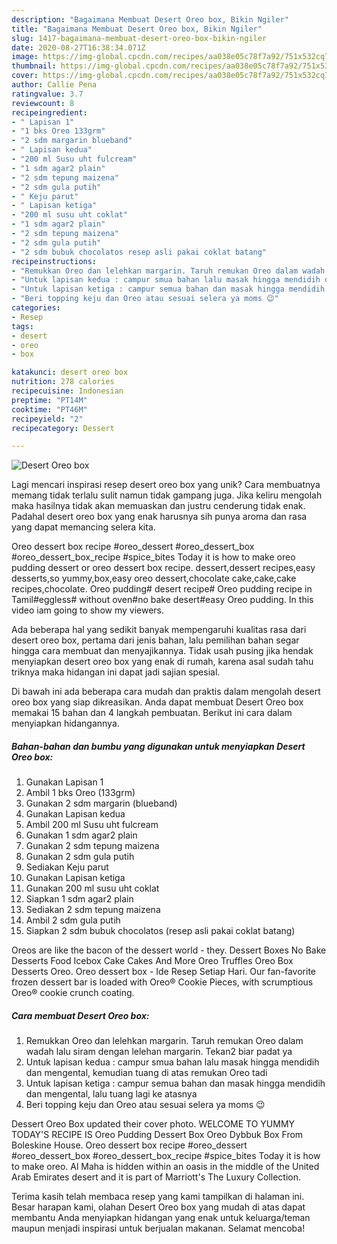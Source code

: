 ```yaml
---
description: "Bagaimana Membuat Desert Oreo box, Bikin Ngiler"
title: "Bagaimana Membuat Desert Oreo box, Bikin Ngiler"
slug: 1417-bagaimana-membuat-desert-oreo-box-bikin-ngiler
date: 2020-08-27T16:38:34.071Z
image: https://img-global.cpcdn.com/recipes/aa038e05c78f7a92/751x532cq70/desert-oreo-box-foto-resep-utama.jpg
thumbnail: https://img-global.cpcdn.com/recipes/aa038e05c78f7a92/751x532cq70/desert-oreo-box-foto-resep-utama.jpg
cover: https://img-global.cpcdn.com/recipes/aa038e05c78f7a92/751x532cq70/desert-oreo-box-foto-resep-utama.jpg
author: Callie Pena
ratingvalue: 3.7
reviewcount: 8
recipeingredient:
- " Lapisan 1"
- "1 bks Oreo 133grm"
- "2 sdm margarin blueband"
- " Lapisan kedua"
- "200 ml Susu uht fulcream"
- "1 sdm agar2 plain"
- "2 sdm tepung maizena"
- "2 sdm gula putih"
- " Keju parut"
- " Lapisan ketiga"
- "200 ml susu uht coklat"
- "1 sdm agar2 plain"
- "2 sdm tepung maizena"
- "2 sdm gula putih"
- "2 sdm bubuk chocolatos resep asli pakai coklat batang"
recipeinstructions:
- "Remukkan Oreo dan lelehkan margarin. Taruh remukan Oreo dalam wadah lalu siram dengan lelehan margarin. Tekan2 biar padat ya"
- "Untuk lapisan kedua : campur smua bahan lalu masak hingga mendidih dan mengental, kemudian tuang di atas remukan Oreo tadi"
- "Untuk lapisan ketiga : campur semua bahan dan masak hingga mendidih dan mengental, lalu tuang lagi ke atasnya"
- "Beri topping keju dan Oreo atau sesuai selera ya moms 😉"
categories:
- Resep
tags:
- desert
- oreo
- box

katakunci: desert oreo box 
nutrition: 278 calories
recipecuisine: Indonesian
preptime: "PT14M"
cooktime: "PT46M"
recipeyield: "2"
recipecategory: Dessert

---
```



![Desert Oreo box](https://img-global.cpcdn.com/recipes/aa038e05c78f7a92/751x532cq70/desert-oreo-box-foto-resep-utama.jpg)

Lagi mencari inspirasi resep desert oreo box yang unik? Cara membuatnya memang tidak terlalu sulit namun tidak gampang juga. Jika keliru mengolah maka hasilnya tidak akan memuaskan dan justru cenderung tidak enak. Padahal desert oreo box yang enak harusnya sih punya aroma dan rasa yang dapat memancing selera kita.

Oreo dessert box recipe #oreo_dessert #oreo_dessert_box #oreo_dessert_box_recipe #spice_bites Today it is how to make oreo pudding dessert or oreo dessert box recipe. dessert,dessert recipes,easy desserts,so yummy,box,easy oreo dessert,chocolate cake,cake,cake recipes,chocolate. Oreo pudding# desert recipe# Oreo pudding recipe in Tamil#eggless# without oven#no bake desert#easy Oreo pudding. In this video iam going to show my viewers.

Ada beberapa hal yang sedikit banyak mempengaruhi kualitas rasa dari desert oreo box, pertama dari jenis bahan, lalu pemilihan bahan segar hingga cara membuat dan menyajikannya. Tidak usah pusing jika hendak menyiapkan desert oreo box yang enak di rumah, karena asal sudah tahu triknya maka hidangan ini dapat jadi sajian spesial.


Di bawah ini ada beberapa cara mudah dan praktis dalam mengolah desert oreo box yang siap dikreasikan. Anda dapat membuat Desert Oreo box memakai 15 bahan dan 4 langkah pembuatan. Berikut ini cara dalam menyiapkan hidangannya.

<!--inarticleads1-->

##### Bahan-bahan dan bumbu yang digunakan untuk menyiapkan Desert Oreo box:

1. Gunakan  Lapisan 1
1. Ambil 1 bks Oreo (133grm)
1. Gunakan 2 sdm margarin (blueband)
1. Gunakan  Lapisan kedua
1. Ambil 200 ml Susu uht fulcream
1. Gunakan 1 sdm agar2 plain
1. Gunakan 2 sdm tepung maizena
1. Gunakan 2 sdm gula putih
1. Sediakan  Keju parut
1. Gunakan  Lapisan ketiga
1. Gunakan 200 ml susu uht coklat
1. Siapkan 1 sdm agar2 plain
1. Sediakan 2 sdm tepung maizena
1. Ambil 2 sdm gula putih
1. Siapkan 2 sdm bubuk chocolatos (resep asli pakai coklat batang)


Oreos are like the bacon of the dessert world - they. Dessert Boxes No Bake Desserts Food Icebox Cake Cakes And More Oreo Truffles Oreo Box Desserts Oreo. Oreo dessert box - Ide Resep Setiap Hari. Our fan-favorite frozen dessert bar is loaded with Oreo® Cookie Pieces, with scrumptious Oreo® cookie crunch coating. 

<!--inarticleads2-->

##### Cara membuat Desert Oreo box:

1. Remukkan Oreo dan lelehkan margarin. Taruh remukan Oreo dalam wadah lalu siram dengan lelehan margarin. Tekan2 biar padat ya
1. Untuk lapisan kedua : campur smua bahan lalu masak hingga mendidih dan mengental, kemudian tuang di atas remukan Oreo tadi
1. Untuk lapisan ketiga : campur semua bahan dan masak hingga mendidih dan mengental, lalu tuang lagi ke atasnya
1. Beri topping keju dan Oreo atau sesuai selera ya moms 😉


Dessert Oreo Box updated their cover photo. WELCOME TO YUMMY TODAY&#39;S RECIPE IS Oreo Pudding Dessert Box Oreo Dybbuk Box From Boleskine House. Oreo dessert box recipe #oreo_dessert #oreo_dessert_box #oreo_dessert_box_recipe #spice_bites Today it is how to make oreo. Al Maha is hidden within an oasis in the middle of the United Arab Emirates desert and it is part of Marriott&#39;s The Luxury Collection. 

Terima kasih telah membaca resep yang kami tampilkan di halaman ini. Besar harapan kami, olahan Desert Oreo box yang mudah di atas dapat membantu Anda menyiapkan hidangan yang enak untuk keluarga/teman maupun menjadi inspirasi untuk berjualan makanan. Selamat mencoba!
